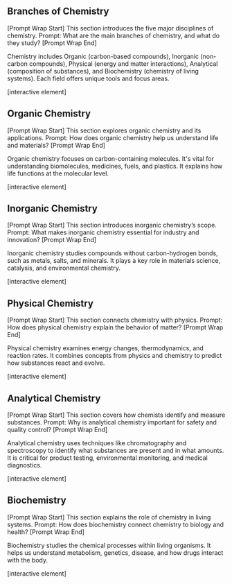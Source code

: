 ## Branches of Chemistry

\[Prompt Wrap Start]
This section introduces the five major disciplines of chemistry. Prompt: What are the main branches of chemistry, and what do they study?
\[Prompt Wrap End]

Chemistry includes Organic (carbon-based compounds), Inorganic (non-carbon compounds), Physical (energy and matter interactions), Analytical (composition of substances), and Biochemistry (chemistry of living systems). Each field offers unique tools and focus areas.

\[interactive element]

## Organic Chemistry

\[Prompt Wrap Start]
This section explores organic chemistry and its applications. Prompt: How does organic chemistry help us understand life and materials?
\[Prompt Wrap End]

Organic chemistry focuses on carbon-containing molecules. It's vital for understanding biomolecules, medicines, fuels, and plastics. It explains how life functions at the molecular level.

\[interactive element]

## Inorganic Chemistry

\[Prompt Wrap Start]
This section introduces inorganic chemistry’s scope. Prompt: What makes inorganic chemistry essential for industry and innovation?
\[Prompt Wrap End]

Inorganic chemistry studies compounds without carbon-hydrogen bonds, such as metals, salts, and minerals. It plays a key role in materials science, catalysis, and environmental chemistry.

\[interactive element]

## Physical Chemistry

\[Prompt Wrap Start]
This section connects chemistry with physics. Prompt: How does physical chemistry explain the behavior of matter?
\[Prompt Wrap End]

Physical chemistry examines energy changes, thermodynamics, and reaction rates. It combines concepts from physics and chemistry to predict how substances react and evolve.

\[interactive element]

## Analytical Chemistry

\[Prompt Wrap Start]
This section covers how chemists identify and measure substances. Prompt: Why is analytical chemistry important for safety and quality control?
\[Prompt Wrap End]

Analytical chemistry uses techniques like chromatography and spectroscopy to identify what substances are present and in what amounts. It is critical for product testing, environmental monitoring, and medical diagnostics.

\[interactive element]

## Biochemistry

\[Prompt Wrap Start]
This section explains the role of chemistry in living systems. Prompt: How does biochemistry connect chemistry to biology and health?
\[Prompt Wrap End]

Biochemistry studies the chemical processes within living organisms. It helps us understand metabolism, genetics, disease, and how drugs interact with the body.

\[interactive element]
